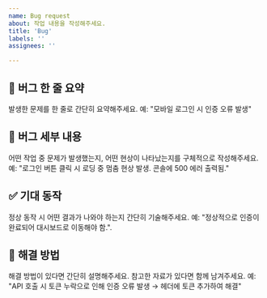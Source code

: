 ```yaml
---
name: Bug request
about: 작업 내용을 작성해주세요.
title: 'Bug'
labels: ''
assignees: ''

---
```


## 🚅 버그 한 줄 요약

발생한 문제를 한 줄로 간단히 요약해주세요.
예: "모바일 로그인 시 인증 오류 발생"


## 🤷 버그 세부 내용

어떤 작업 중 문제가 발생했는지, 어떤 현상이 나타났는지를 구체적으로 작성해주세요.
예: "로그인 버튼 클릭 시 로딩 중 멈춤 현상 발생. 콘솔에 500 에러 출력됨."


## ✅ 기대 동작

정상 동작 시 어떤 결과가 나와야 하는지 간단히 기술해주세요.
예: "정상적으로 인증이 완료되어 대시보드로 이동해야 함.".


## 🔧 해결 방법

해결 방법이 있다면 간단히 설명해주세요. 참고한 자료가 있다면 함께 남겨주세요.
예: "API 호출 시 토큰 누락으로 인해 인증 오류 발생 → 헤더에 토큰 추가하여 해결"
